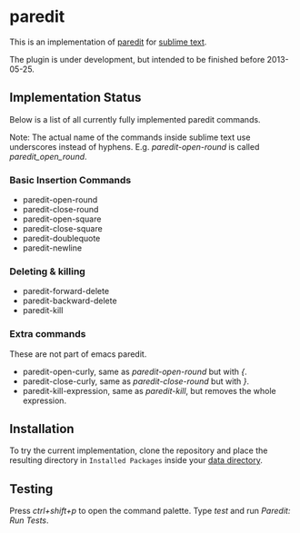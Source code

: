 # paredit

This is an implementation of [paredit](http://www.emacswiki.org/emacs/ParEdit)
for [sublime text](http://www.sublimetext.com/).

The plugin is under development, but intended to be finished before 2013-05-25.

## Implementation Status

Below is a list of all currently fully implemented paredit commands.

Note: The actual name of the commands inside sublime text use 
underscores instead of hyphens. E.g. *paredit-open-round* is
called *paredit_open_round*.

### Basic Insertion Commands

* paredit-open-round
* paredit-close-round
* paredit-open-square
* paredit-close-square
* paredit-doublequote
* paredit-newline

### Deleting & killing

* paredit-forward-delete
* paredit-backward-delete
* paredit-kill

### Extra commands

These are not part of emacs paredit.

* paredit-open-curly, same as *paredit-open-round* but with *{*.
* paredit-close-curly, same as *paredit-close-round* but with *}*.
* paredit-kill-expression, same as *paredit-kill*, but removes the
whole expression.

## Installation

To try the current implementation, clone the repository and place the resulting
directory in `Installed Packages` inside your
[data directory](http://docs.sublimetext.info/en/latest/basic_concepts.html#the-data-directory).

## Testing

Press *ctrl+shift+p* to open the command palette. Type *test*
and run *Paredit: Run Tests*.
